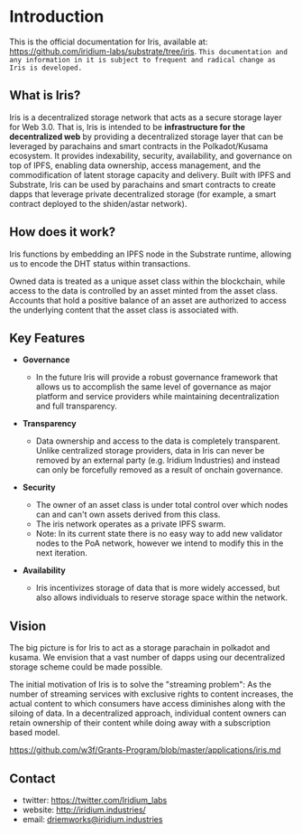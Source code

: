 # Introduction
This is the official documentation for Iris, available at: https://github.com/iridium-labs/substrate/tree/iris.
`This documentation and any information in it is subject to frequent and radical change as Iris is developed.`

## What is Iris?
Iris is a decentralized storage network that acts as a secure storage layer for Web 3.0. That is, Iris is intended to be **infrastructure for the decentralized web** by providing a decentralized storage layer that can be leveraged by parachains and smart contracts in the Polkadot/Kusama ecosystem. It provides indexability, security, availability, and governance on top of IPFS, enabling data ownership, access management, and the commodification of latent storage capacity and delivery. Built with IPFS and Substrate, Iris can be used by parachains and smart contracts to create dapps that leverage private decentralized storage (for example, a smart contract deployed to the shiden/astar network).

## How does it work?
Iris functions by embedding an IPFS node in the Substrate runtime, allowing us to encode the DHT status within transactions. 

Owned data is treated as a unique asset class within the blockchain, while access to the data is controlled by an asset minted from the asset class. Accounts that hold a positive balance of an asset are authorized to access the underlying content that the asset class is associated with. 

## Key Features
- **Governance**
  - In the future Iris will provide a robust governance framework that allows us to accomplish the same level of governance as major platform and service providers while maintaining decentralization and full transparency.

- **Transparency**
  - Data ownership and access to the data is completely transparent. Unlike centralized storage providers, data in Iris can never be removed by an external party (e.g. Iridium Industries) and instead can only be forcefully removed as a result of onchain governance. 
 
- **Security**
  - The owner of an asset class is under total control over which nodes can and can't own assets derived from this class.
  -  The iris network operates as a private IPFS swarm. 
  -  Note: In its current state there is no easy way to add new validator nodes to the PoA network, however we intend to modify this in the next iteration.

- **Availability**
  - Iris incentivizes storage of data that is more widely accessed, but also allows individuals to reserve storage space within the network. 

## Vision
The big picture is for Iris to act as a storage parachain in polkadot and kusama. We envision that a vast number of dapps using our decentralized storage scheme could be made possible.

The initial motivation of Iris is to solve the "streaming problem": As the number of streaming services with exclusive rights to content increases, the actual content to which consumers have access diminishes along with the siloing of data. In a decentralized approach, individual content owners can retain ownership of their content while doing away with a subscription based model.

https://github.com/w3f/Grants-Program/blob/master/applications/iris.md

## Contact
- twitter: https://twitter.com/Iridium_labs
- website: http://iridium.industries/
- email: driemworks@iridium.industries
